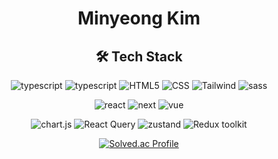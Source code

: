 <div align="center">
  
<h1>Minyeong Kim</h1> 
  



<h2>🛠️ Tech Stack</h2>


<img alt="typescript" src="https://img.shields.io/badge/TypeScript-3178C6?style=for-the-badge&logo=typescript&logoColor=white"> <img alt="typescript" src="https://img.shields.io/badge/javaScript-F7DF1E?style=for-the-badge&logo=javascript&logoColor=white"> 
<img alt="HTML5" src="https://img.shields.io/badge/HTML5-E34F26.svg?&style=for-the-badge&logo=HTML5&logoColor=white"/>  <img alt="CSS" src="https://img.shields.io/badge/CSS-1572B6.svg?&style=for-the-badge&logo=CSS3&logoColor=white"/>  <img alt="Tailwind" src="https://img.shields.io/badge/TailwindCSS-38B2AC?style=for-the-badge&logoColor=white&logo=tailwindcss">  <img alt="sass" src="https://img.shields.io/badge/Sass-CC6699?style=for-the-badge&logo=R7-sass&logoColor=white">

<img alt="react" src="https://img.shields.io/badge/React-61DAFB?style=for-the-badge&logo=react&logoColor=white"> <img alt="next" src="https://img.shields.io/badge/Next.js-666666?style=for-the-badge&logo=next.js&logoColor=white"> <img alt="vue" src="https://img.shields.io/badge/Vue.js-4FC08D?style=for-the-badge&logo=Vue.js&logoColor=white">
 
  <img alt="chart.js" src="https://img.shields.io/badge/Chart.js-FF6384.svg?&style=for-the-badge&logo=chart.js&logoColor=white"/> <img alt="React Query" src="https://img.shields.io/badge/Reactquery-61DAFB?style=for-the-badge&logo=Reactquery&logoColor=black"> <img alt="zustand" src="https://img.shields.io/badge/Zustand-E6832B?style=for-the-badge&logo=Zustand&logoColor=white"> <img alt="Redux toolkit" src="https://img.shields.io/badge/Reduxtoolkit-3322FB?style=for-the-badge&logo=Redux&logoColor=black">

[![Solved.ac Profile](http://mazassumnida.wtf/api/v2/generate_badge?boj=rlaalsdud41)](https://solved.ac/rlaalsdud41/)
</div>
